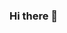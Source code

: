 ### Hi there 👋
<!--
**shonshchori/shonshchori** is a ✨ _special_ ✨ repository because its `README.md` (this file) appears on your GitHub profile.

Here are some ideas to get you started:

- 🔭 I’m currently working on ...
- 🌱 I’m currently learning ...
- 👯 I’m looking to collaborate on ...
- 🤔 I’m looking for help with ...
- 💬 Ask me about ...
- 📫 How to reach me: <p dir="auto"><a href="https://www.linkedin.com/in/shonshchori/" rel="nofollow"><img src="https://camo.githubusercontent.com/4c9d3a470a8bfacf43029b7a8566b0f480233e7e7276b0206d73738133099a62/68747470733a2f2f696d672e736869656c64732e696f2f62616467652f2d4c696e6b6564496e2d626c75653f7374796c653d666c6174266c6f676f3d4c696e6b6564696e266c6f676f436f6c6f723d7768697465266c696e6b3d68747470733a2f2f7777772e6c696e6b6564696e2e636f6d2f696e2f64696e68616e687468692f" alt="Linkedin" data-canonical-src="https://img.shields.io/badge/-LinkedIn-blue?style=flat&amp;logo=Linkedin&amp;logoColor=white&amp;link=https://www.linkedin.com/in/dinhanhthi/" style="max-width: 100%;"></a>
- 😄 Pronouns: ...
- ⚡ Fun fact: ...
-->
